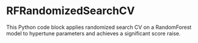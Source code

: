 # RFRandomizedSearchCV
This Python code block applies randomized search CV on a RandomForest model to hypertune parameters and achieves a significant score raise.
